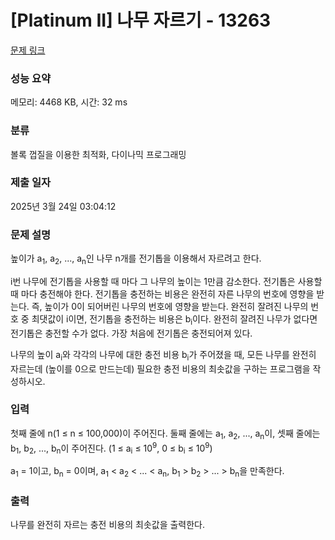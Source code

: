 # [Platinum II] 나무 자르기 - 13263 

[문제 링크](https://www.acmicpc.net/problem/13263) 

### 성능 요약

메모리: 4468 KB, 시간: 32 ms

### 분류

볼록 껍질을 이용한 최적화, 다이나믹 프로그래밍

### 제출 일자

2025년 3월 24일 03:04:12

### 문제 설명

<p>높이가 a<sub>1</sub>, a<sub>2</sub>, ..., a<sub>n</sub>인 나무 n개를 전기톱을 이용해서 자르려고 한다.</p>

<p>i번 나무에 전기톱을 사용할 때 마다 그 나무의 높이는 1만큼 감소한다. 전기톱은 사용할 때 마다 충전해야 한다. 전기톱을 충전하는 비용은 완전히 자른 나무의 번호에 영향을 받는다. 즉, 높이가 0이 되어버린 나무의 번호에 영향을 받는다. 완전히 잘려진 나무의 번호 중 최댓값이 i이면, 전기톱을 충전하는 비용은 b<sub>i</sub>이다. 완전히 잘려진 나무가 없다면 전기톱은 충전할 수가 없다. 가장 처음에 전기톱은 충전되어져 있다.</p>

<p>나무의 높이 a<sub>i</sub>와 각각의 나무에 대한 충전 비용 b<sub>i</sub>가 주어졌을 때, 모든 나무를 완전히 자르는데 (높이를 0으로 만드는데) 필요한 충전 비용의 최솟값을 구하는 프로그램을 작성하시오. </p>

### 입력 

 <p>첫째 줄에 n(1 ≤ n ≤ 100,000)이 주어진다. 둘째 줄에는 a<sub>1</sub>, a<sub>2</sub>, ..., a<sub>n</sub>이, 셋째 줄에는 b<sub>1</sub>, b<sub>2</sub>, ..., b<sub>n</sub>이 주어진다. (1 ≤ a<sub>i</sub> ≤ 10<sup>9</sup>, 0 ≤ b<sub>i</sub> ≤ 10<sup>9</sup>)</p>

<p>a<sub>1</sub> = 1이고, b<sub>n</sub> = 0이며, a<sub>1</sub> < a<sub>2</sub> < ... < a<sub>n</sub>, b<sub>1</sub> > b<sub>2</sub> > ... > b<sub>n</sub>을 만족한다.</p>

### 출력 

 <p>나무를 완전히 자르는 충전 비용의 최솟값을 출력한다.</p>

